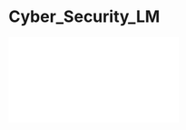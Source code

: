 # Cyber_Security_LM
<iframe src="//player.bilibili.com/player.html?isOutside=true&aid=1555541938&bvid=BV1j142117H6&cid=1579784739&p=1" scrolling="no" border="0" frameborder="no" framespacing="0" allowfullscreen="true"></iframe>

